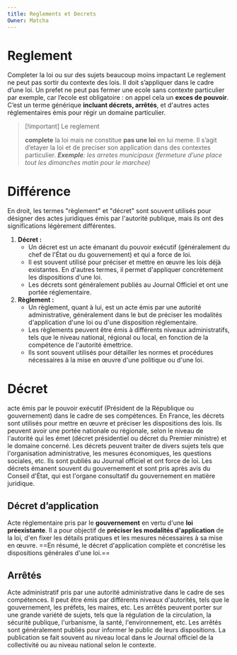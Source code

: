 ```yaml
---
title: Reglements et Decrets
Owner: Matcha
---
```

  
# Reglement
Completer la loi ou sur des sujets beaucoup moins impactant
Le reglement ne peut pas sortir du contexte des lois. Il doit s’appliquer dans le cadre d’une loi. Un prefet ne peut pas fermer une ecole sans contexte particulier par exemple, car l’ecole est obligatoire : on appel cela un **exces de pouvoir**.
C’est un terme générique **incluant décrets, arrêtés**, et d'autres actes réglementaires émis pour régir un domaine particulier.

> [!important] Le reglement
> 
> **complete** la loi mais ne constitue **pas une loi** en lui meme. Il s’agit d’etayer la loi et de preciser son application dans des contextes particulier.
_**Exemple**: les arretes municipaux (fermeture d’une place tout les dimanches matin pour le marchee)_
# Différence
  
En droit, les termes "règlement" et "décret" sont souvent utilisés pour désigner des actes juridiques émis par l'autorité publique, mais ils ont des significations légèrement différentes.
1. **Décret :**
    - Un décret est un acte émanant du pouvoir exécutif (généralement du chef de l'État ou du gouvernement) et qui a force de loi.
    - Il est souvent utilisé pour préciser et mettre en œuvre les lois déjà existantes. En d'autres termes, il permet d'appliquer concrètement les dispositions d'une loi.
    - Les décrets sont généralement publiés au Journal Officiel et ont une portée réglementaire.
2. **Règlement :**
    - Un règlement, quant à lui, est un acte émis par une autorité administrative, généralement dans le but de préciser les modalités d'application d'une loi ou d'une disposition réglementaire.
    - Les règlements peuvent être émis à différents niveaux administratifs, tels que le niveau national, régional ou local, en fonction de la compétence de l'autorité émettrice.
    - Ils sont souvent utilisés pour détailler les normes et procédures nécessaires à la mise en œuvre d'une politique ou d'une loi.
# Décret
acte émis par le pouvoir exécutif (Président de la République ou gouvernement) dans le cadre de ses compétences. En France, les décrets sont utilisés pour mettre en œuvre et préciser les dispositions des lois. Ils peuvent avoir une portée nationale ou régionale, selon le niveau de l'autorité qui les émet (décret présidentiel ou décret du Premier ministre) et le domaine concerné.
Les décrets peuvent traiter de divers sujets tels que l'organisation administrative, les mesures économiques, les questions sociales, etc. Ils sont publiés au Journal officiel et ont force de loi. Les décrets émanent souvent du gouvernement et sont pris après avis du Conseil d'État, qui est l'organe consultatif du gouvernement en matière juridique.
## Décret d’application
Acte réglementaire pris par le **gouvernement** en vertu d'une **loi préexistante**. Il a pour objectif de **préciser les modalités d'application** de la loi, d'en fixer les détails pratiques et les mesures nécessaires à sa mise en œuvre. ==En résumé, le décret d'application complète et concrétise les dispositions générales d'une loi.==
## Arrêtés
Acte administratif pris par une autorité administrative dans le cadre de ses compétences. Il peut être émis par différents niveaux d'autorités, tels que le gouvernement, les préfets, les maires, etc.
Les arrêtés peuvent porter sur une grande variété de sujets, tels que la régulation de la circulation, la sécurité publique, l'urbanisme, la santé, l'environnement, etc.
Les arrêtés sont généralement publiés pour informer le public de leurs dispositions. La publication se fait souvent au niveau local dans le Journal officiel de la collectivité ou au niveau national selon le contexte.